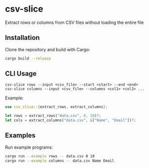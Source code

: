 # csv-slice
Extract rows or columns from CSV files without loading the entire file


## Installation
Clone the repository and build with Cargo:
```sh
cargo build --release
```

## CLI Usage
```
csv-slice rows --input <csv_file> --start <start> --end <end>
csv-slice columns --input <csv_file> --columns <col1> <col2> ...
```

Example:
```rust
use csv_slice::{extract_rows, extract_columns};

let rows = extract_rows("data.csv", 0, 10)?;
let cols = extract_columns("data.csv", &["Name", "Email"])?;
```

## Examples
Run example programs:
```sh
cargo run --example rows -- data.csv 0 10
cargo run --example columns -- data.csv Name Email
```

